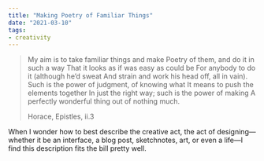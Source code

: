 ```yaml
---
title: "Making Poetry of Familiar Things"
date: "2021-03-10"
tags:
- creativity
---
```


> My aim is to take familiar things and make
> Poetry of them, and do it in such a way
> That it looks as if was easy as could be
> For anybody to do it (although he’d sweat
> And strain and work his head off, all in vain).
> Such is the power of judgment, of knowing what
> It means to push the elements together
> In just the right way; such is the power of making
> A perfectly wonderful thing out of nothing much.
> 
> Horace, Epistles, ii.3

When I wonder how to best describe the creative act, the act of designing—whether it be an interface, a blog post, sketchnotes, art, or even a life—I find this description fits the bill pretty well.
